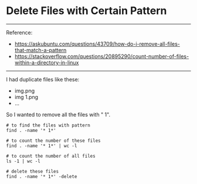 # Delete Files with Certain Pattern

----

Reference: 

- https://askubuntu.com/questions/43709/how-do-i-remove-all-files-that-match-a-pattern
- https://stackoverflow.com/questions/20895290/count-number-of-files-within-a-directory-in-linux

----

I had duplicate files like these: 

- img.png
- img 1.png
- ... 

So I wanted to remove all the files with " 1". 

```
# to find the files with pattern
find . -name '* 1*'

# to count the number of these files 
find . -name '* 1*' | wc -l  

# to count the number of all files 
ls -1 | wc -l

# delete these files 
find . -name '* 1*' -delete
```
